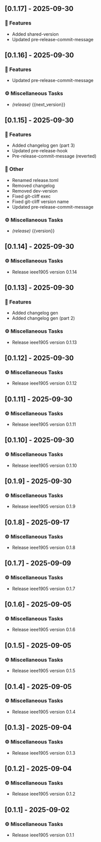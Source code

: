 ## [0.1.17] - 2025-09-30

### 🚀 Features

- Added shared-version
- Updated pre-release-commit-message
## [0.1.16] - 2025-09-30

### 🚀 Features

- Updated pre-release-commit-message

### ⚙️ Miscellaneous Tasks

- *(release)* {{next_version}}
## [0.1.15] - 2025-09-30

### 🚀 Features

- Added changelog gen (part 3)
- Updated pre-release-hook
- Pre-release-commit-message (reverted)

### 💼 Other

- Renamed release.toml
- Removed changelog
- Removed dev-version
- Fixed git-cliff exec
- Fixed git-cliff version name
- Updated pre-release-commit-message

### ⚙️ Miscellaneous Tasks

- *(release)* {{version}}
## [0.1.14] - 2025-09-30

### ⚙️ Miscellaneous Tasks

- Release ieee1905 version 0.1.14
## [0.1.13] - 2025-09-30

### 🚀 Features

- Added changelog gen
- Added changelog gen (part 2)

### ⚙️ Miscellaneous Tasks

- Release ieee1905 version 0.1.13
## [0.1.12] - 2025-09-30

### ⚙️ Miscellaneous Tasks

- Release ieee1905 version 0.1.12
## [0.1.11] - 2025-09-30

### ⚙️ Miscellaneous Tasks

- Release ieee1905 version 0.1.11
## [0.1.10] - 2025-09-30

### ⚙️ Miscellaneous Tasks

- Release ieee1905 version 0.1.10
## [0.1.9] - 2025-09-30

### ⚙️ Miscellaneous Tasks

- Release ieee1905 version 0.1.9
## [0.1.8] - 2025-09-17

### ⚙️ Miscellaneous Tasks

- Release ieee1905 version 0.1.8
## [0.1.7] - 2025-09-09

### ⚙️ Miscellaneous Tasks

- Release ieee1905 version 0.1.7
## [0.1.6] - 2025-09-05

### ⚙️ Miscellaneous Tasks

- Release ieee1905 version 0.1.6
## [0.1.5] - 2025-09-05

### ⚙️ Miscellaneous Tasks

- Release ieee1905 version 0.1.5
## [0.1.4] - 2025-09-05

### ⚙️ Miscellaneous Tasks

- Release ieee1905 version 0.1.4
## [0.1.3] - 2025-09-04

### ⚙️ Miscellaneous Tasks

- Release ieee1905 version 0.1.3
## [0.1.2] - 2025-09-04

### ⚙️ Miscellaneous Tasks

- Release ieee1905 version 0.1.2
## [0.1.1] - 2025-09-02

### ⚙️ Miscellaneous Tasks

- Release ieee1905 version 0.1.1
